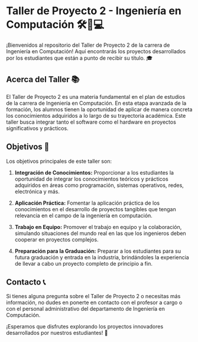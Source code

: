 # Taller de Proyecto 2 - Ingeniería en Computación 🛠️🔌💻

¡Bienvenidos al repositorio del Taller de Proyecto 2 de la carrera de Ingeniería en Computación! Aquí encontrarás los proyectos desarrollados por los estudiantes que están a punto de recibir su título. 🎓

## Acerca del Taller 📚

El Taller de Proyecto 2 es una materia fundamental en el plan de estudios de la carrera de Ingeniería en Computación. En esta etapa avanzada de la formación, los alumnos tienen la oportunidad de aplicar de manera concreta los conocimientos adquiridos a lo largo de su trayectoria académica. Este taller busca integrar tanto el software como el hardware en proyectos significativos y prácticos.

## Objetivos 🎯

Los objetivos principales de este taller son:

1. **Integración de Conocimientos:** Proporcionar a los estudiantes la oportunidad de integrar los conocimientos teóricos y prácticos adquiridos en áreas como programación, sistemas operativos, redes, electrónica y más.

2. **Aplicación Práctica:** Fomentar la aplicación práctica de los conocimientos en el desarrollo de proyectos tangibles que tengan relevancia en el campo de la ingeniería en computación.

3. **Trabajo en Equipo:** Promover el trabajo en equipo y la colaboración, simulando situaciones del mundo real en las que los ingenieros deben cooperar en proyectos complejos.

4. **Preparación para la Graduación:** Preparar a los estudiantes para su futura graduación y entrada en la industria, brindándoles la experiencia de llevar a cabo un proyecto completo de principio a fin.

## Contacto 📞

Si tienes alguna pregunta sobre el Taller de Proyecto 2 o necesitas más información, no dudes en ponerte en contacto con el profesor a cargo o con el personal administrativo del departamento de Ingeniería en Computación.

¡Esperamos que disfrutes explorando los proyectos innovadores desarrollados por nuestros estudiantes! 🚀
